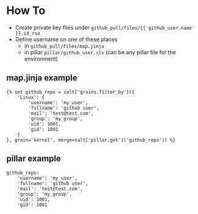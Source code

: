 # How To

- Create private key files under `github_pull/files/{{ github_user.name }}.id_rsa`
- Define username on one of these places
  - in `github_pull/files/map.jinja`
  - in pillar `pillar/github_user.sls` (can be any pillar file for the environment)

## map.jinja example
```
{% set github_repo = salt['grains.filter_by']({
    'Linux': {
        'username': 'my_user', 
        'fullname': 'github user',
        'mail': 'test@test.com',
        'group': 'my_group',
        'uid': 1001,
        'gid': 1001
    }
}, grain='kernel', merge=salt['pillar.get']('github_repo')) %}
```

## pillar example
```
github_repo:
    'username': 'my_user', 
    'fullname': 'github user',
    'mail': 'test@test.com',
    'group': 'my_group',
    'uid': 1001,
    'gid': 1001
```

